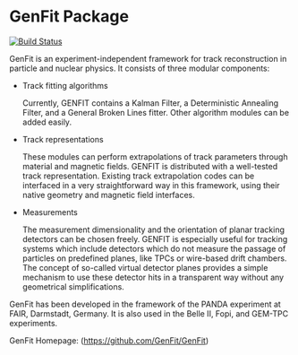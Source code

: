 # GenFit Package

[![Build Status](https://travis-ci.com/GenFit/GenFit.svg?branch=master)](https://travis-ci.com/GenFit/GenFit)

GenFit is an experiment-independent framework for track reconstruction in particle and nuclear physics. It consists of three modular components:

* Track fitting algorithms

  Currently, GENFIT contains a Kalman Filter, a Deterministic Annealing Filter, and a General Broken Lines fitter. Other algorithm modules can be added easily.

* Track representations

  These modules can perform extrapolations of track parameters through material and magnetic fields. GENFIT is distributed with a well-tested track representation.
  Existing track extrapolation codes can be interfaced in a very straightforward way in this framework, using their native geometry and magnetic field interfaces.

* Measurements
  
  The measurement dimensionality and the orientation of planar tracking detectors can be chosen freely. GENFIT is especially useful for tracking systems which include detectors which do not measure the passage of particles on predefined planes, like TPCs or wire-based drift chambers. The concept of so-called virtual detector planes provides a simple mechanism to use these detector hits in a transparent way without any geometrical simplifications.

GenFit has been developed in the framework of the PANDA experiment at FAIR, Darmstadt, Germany. It is also used in the Belle II, Fopi, and GEM-TPC experiments.

GenFit Homepage: (https://github.com/GenFit/GenFit)
